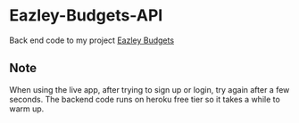 # Eazley-Budgets-API

Back end code to my project [Eazley Budgets](https://eazley-budgets-client.herokuapp.com/)

## Note

When using the live app, after trying to sign up or login, try again after a few seconds. The backend code runs on heroku free tier so it takes a while to warm up.
